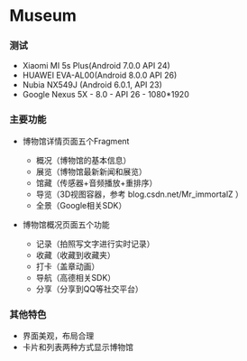 # Museum

### 测试
   - Xiaomi MI 5s Plus(Android 7.0.0 API 24) 
   - HUAWEI EVA-AL00(Android 8.0.0 API 26)
   - Nubia NX549J (Android 6.0.1, API 23) 
   - Google Nexus 5X - 8.0 - API 26 - 1080*1920
   
### 主要功能
   - 博物馆详情⻚面五个Fragment
      - 概况（博物馆的基本信息）
      - 展览（博物馆最新新闻和展览）
      - 馆藏（传感器+音频播放+重排序）
      - 导览（3D视图容器，参考 blog.csdn.net/Mr_immortalZ ）
      - 全景（Google相关SDK）
      
   - 博物馆概况页面五个功能
      - 记录（拍照写文字进行实时记录）
      - 收藏（收藏到收藏夹）
      - 打卡（盖章动画）
      - 导航（高德相关SDK）
      - 分享（分享到QQ等社交平台）
   
### 其他特色
   - 界面美观，布局合理
   - 卡片和列表两种方式显示博物馆

